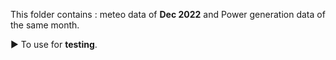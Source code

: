 This folder contains : meteo data of **Dec 2022** and Power generation data of the same month.
  
▶️ To use for **testing**.
